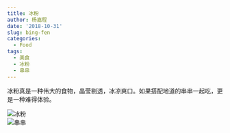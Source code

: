 ```yaml
---
title: 冰粉
author: 杨嘉程
date: '2018-10-31'
slug: bing-fen
categories:
  - Food
tags:
  - 美食
  - 冰粉
  - 串串
---
```


冰粉真是一种伟大的食物，晶莹剔透，冰凉爽口。如果搭配地道的串串一起吃，更是一种难得体验。

<img src="/images/bingfen.jpeg"  style="max-width:100%;min-width:150px;  float:center;display: block;" alt="冰粉"/>

<img src="/images/chuanchuan.jpeg"  style="max-width:100%;min-width:150px;  float:center;display: block;" alt="串串"/>